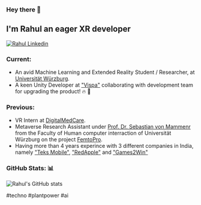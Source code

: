 ### Hey there 👋
  
<h2>I'm Rahul an eager XR developer</h2>

[![Rahul Linkedin](https://img.shields.io/badge/LinkedIn-0077B5?style=for-the-badge&logo=linkedin&logoColor=white)](https://www.linkedin.com/in/rahuldas-0bb099b4/)

### Current: 
 - An avid Machine Learning and Extended Reality Student / Researcher, at [Universität Würzburg](https://www.informatik.uni-wuerzburg.de/studium/studiengaenge/xtai-master-extended-artificial-intelligence/).
- A keen Unity Developer at ["Vispa"](https://www.vispa.io/) collaborating with development team for upgrading the product! 🔥 🚀

### Previous:


- VR Intern at [DigitalMedCare](https://digitalmedcare.de).
- Metaverse Research Assistant under [Prof. Dr. Sebastian von Mammenr](http://hci.uni-wuerzburg.de/people/sebastian-von-mammen/) from the Faculty of Human computer interraction of Universität Würzburg on the project [FemtoPro](https://www.uni-wuerzburg.de/en/femtopro/femtopro/).
- Having more than 4 years experince with 3 different companies in India, namely ["Teks Mobile"](https://teksmobile.com/), ["RedApple"](https://www.redappletech.com//) and ["Games2Win"](https://games2winmedia.com/our-games/)


### GitHub Stats: 📊


![Rahul's GitHub stats](https://github-readme-stats.vercel.app/api?username=rahull1616dass&show_icons=true&count_private=true&show_icons=true&theme=codeSTACKr)

#techno #plantpower #ai
